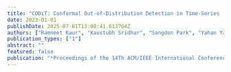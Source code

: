 ```yaml
---
title: "CODiT: Conformal Out-of-Distribution Detection in Time-Series  Data for Cyber-Physical Systems"
date: 2023-01-01
publishDate: 2025-07-01T13:08:41.613764Z
authors: ["Ramneet Kaur", "Kaustubh Sridhar", "Sangdon Park", "Yahan Yang", "Susmit Jha", "Anirban Roy", "Oleg Sokolsky", "Insup Lee"]
publication_types: ["1"]
abstract: ""
featured: false
publication: "*Proceedings of the 14Th ACM/IEEE International Conference on Cyber-Physical Systems (ICCPS)*"
---
```


